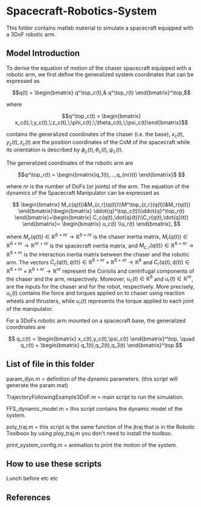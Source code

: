# Spacecraft-Robotics-System
This folder contains matlab material to simulate a spacecraft equipped with a 3DoF robotic arm.

## Model Introduction

To derive the equation of motion of the chaser spacecraft equipped with a robotic arm, we first define the generalized system coordinates that can be expressed as

```math
q(t) = \begin{bmatrix} q^\top_c(t),& q^\top_r(t) \end{bmatrix}^\top,
```
where 
```math
q^\top_c(t) = \begin{bmatrix} x_c(t),\;y_c(t),\;z_c(t),\;\phi_c(t),\;\theta_c(t),\;\psi_c(t)\end{bmatrix}
```
 contains the generalized coordinates of the chaser (i.e. the base), $x_c(t), y_c(t), z_c(t)$ are the position coordinates of the CoM of the spacecraft while its orientation is described by 
$\phi_c(t), \theta_c(t), \psi_c(t)$. 

The generalized coordinates of the robotic arm are 
```math
q^\top_r(t) = \begin{bmatrix}q_1(t),...,q_{nr}(t) \end{bmatrix}$ 
```
where $nr$ is the number of DoFs (or joints) of the arm.
The equation of the dynamics of the Spacecraft Manipulator can be expressed as
```math
    \begin{bmatrix}
        M_c(q(t))&M_{c,r}(q(t))\\M^\top_{c,r}(q(t))&M_r(q(t))
    \end{bmatrix}\begin{bmatrix}
        \ddot{q}^\top_c(t)\\\ddot{q}^\top_r(t)
    \end{bmatrix}+\begin{bmatrix}
        C_c(q(t),\dot{q}(t))\\C_r(q(t),\dot{q}(t)) 
    \end{bmatrix}= \begin{bmatrix}
         u_c(t) \\u_r(t)   
        \end{bmatrix},        
```
where $M_c(q(t))\in \mathbb R^{6+nr} \rightarrow \mathbb R^{6+nr}$ is the chaser inertia matrix, $M_r(q(t))\in \mathbb R^{6+nr} \rightarrow \mathbb R^{nr+nr}$ is the spacecraft inertia matrix, and $M_{c,r}(q(t))\in \mathbb R^{6+nr} \rightarrow \mathbb R^{6+nr}$ is the interaction inertia matrix between the chaser and the robotic arm. The vectors $C_c(q(t),\dot{q}(t)) \in \mathbb R^{6+nr} \times \mathbb R^{6+nr} \rightarrow \mathbb R^{6}$ and $C_r(q(t),\dot{q}(t)) \in \mathbb R^{6+nr} \times \mathbb R^{6+nr} \rightarrow \mathbb R^{nr}$ represent the Coriolis and centrifugal components of the chaser and the arm, respectively. Moreover, $u_c(t) \in \mathbb R^6$ and $u_r(t) \in \mathbb R^{nr}$, are the inputs for the chaser and for the robot, respectively. More precisely, $u_c(t)$ contains the force and torques applied on to chaser using reaction wheels and thrusters, while $u_r(t)$ represents the torque applied to each joint of the manipulator.

For a 3DoFs robotic arm mounted on a spacecraft base, the generalized coordinates are 

```math
    q_c(t) = \begin{bmatrix}
        x_c(t),y_c(t),\psi_c(t)
    \end{bmatrix}^\top, \quad q_r(t) = \begin{bmatrix}
        q_1(t),q_2(t),q_3(t)
    \end{bmatrix}^\top.
```

## List of file in this folder
param_dyn.m = definition of the dynamic parameters. (this script will generate the param.mat)

TrajectoryFollowingExample3DoF.m = main script to run the simulation.

FFS_dynamic_model.m = this script contains the dynamic model of the system.

poly_traj.m = this script is the same function of the jtraj that is in the Robotic Toolboox by using ploy_traj.m you don't need to install the toolbox.

print_system_config.m = animation to print the motion of the system.

## How to use these scripts
Lunch before etc etc

## References
